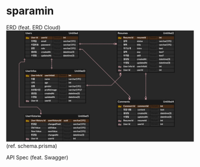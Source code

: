 # sparamin

ERD (feat. ERD Cloud)
![Alt text](ERD_sparamin.png)
(ref. schema.prisma)

API Spec (feat. Swagger)

